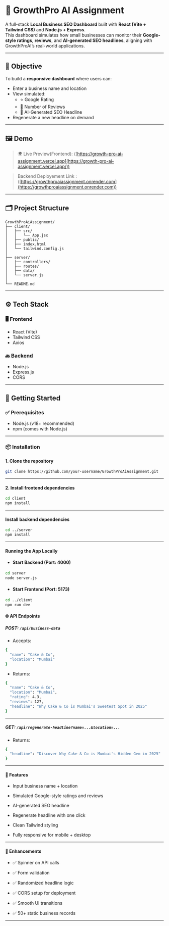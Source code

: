 # 🚀 GrowthPro AI Assignment

A full-stack **Local Business SEO Dashboard** built with **React (Vite + Tailwind CSS)** and **Node.js + Express**.  
This dashboard simulates how small businesses can monitor their **Google-style ratings**, **reviews**, and **AI-generated SEO headlines**, aligning with GrowthProAI’s real-world applications.

---

## 📌 Objective

To build a **responsive dashboard** where users can:

- Enter a business name and location
- View simulated:
  - ⭐ Google Rating
  - 📝 Number of Reviews
  - 🧠 AI-Generated SEO Headline
- Regenerate a new headline on demand

---

## 🖼️ Demo

> 🌍 Live Preview(Frontend): ([https://growth-pro-ai-assignment.vercel.app](https://growth-pro-ai-assignment.vercel.app/))

>  Backend Deployement Link : ([https://growthproaiassignment.onrender.com](https://growthproaiassignment.onrender.com))

---

## 🗂️ Project Structure

```
GrowthProAiAssignment/
├── client/
│   ├── src/
│   │   └── App.jsx
│   ├── public/
│   ├── index.html
│   └── tailwind.config.js
│
├── server/                 
│   ├── controllers/
│   ├── routes/
│   ├── data/
│   └── server.js
│
└── README.md
```

---

## ⚙️ Tech Stack

### 🖥️ Frontend

- React (Vite)
- Tailwind CSS
- Axios

### 🔙 Backend

- Node.js
- Express.js
- CORS

---

## 🚀 Getting Started

### ✅ Prerequisites

- Node.js (v18+ recommended)
- npm (comes with Node.js)

---

### 📦 Installation

#### 1. Clone the repository

```bash
git clone https://github.com/your-username/GrowthProAiAssignment.git
```
---

#### 2. Install frontend dependencies
```bash
cd client
npm install
```
---

#### Install backend dependencies
```bash
cd ../server
npm install
```
---

#### Running the App Locally

-  #### Start Backend (Port: 4000)
```bash
cd server
node server.js
```

- #### Start Frontend (Port: 5173)
```bash
cd ../client
npm run dev
```

#### 🌐 API Endpoints

##### POST:  `/api/business-data`

- Accepts:
```bash
{
  "name": "Cake & Co",
  "location": "Mumbai"
}
```
- Returns:
```bash
{
  "name": "Cake & Co",
  "location": "Mumbai",
  "rating": 4.3,
  "reviews": 127,
  "headline": "Why Cake & Co is Mumbai's Sweetest Spot in 2025"
}

```

---

##### GET:  `/api/regenerate-headline?name=...&location=...`

- Returns:
```bash
{
  "headline": "Discover Why Cake & Co is Mumbai's Hidden Gem in 2025"
}


```

---

#### 📱 Features

- Input business name + location

- Simulated Google-style ratings and reviews

- AI-generated SEO headline

-  Regenerate headline with one click

-  Clean Tailwind styling

- Fully responsive for mobile + desktop

---

#### 🧠 Enhancements

- ✅ Spinner on API calls

- ✅ Form validation

- ✅ Randomized headline logic

- ✅ CORS setup for deployment

- ✅ Smooth UI transitions

- ✅ 50+ static business records

---
